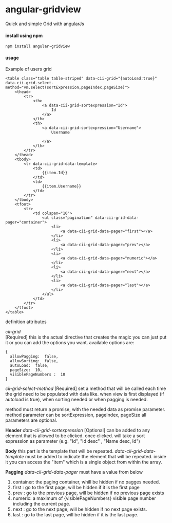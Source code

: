 # angular-gridview
Quick and simple Grid with angularJs

#### install using npm 
`npm install angular-gridview`

#### usage 
Example of users grid
```
<table class="table table-striped" data-cii-grid="{autoLoad:true}" data-cii-grid-select-method="vm.select(sortExpression,pageIndex,pageSize)">
    <thead>
        <tr>
            <th>
                <a data-cii-grid-sortexpression="Id">
                    Id
                </a>
            </th>
            <th>
                <a data-cii-grid-sortexpression="Username">
                    Username

                </a>
            </th>
        </tr>
    </thead>
    <tbody>
        <tr data-cii-grid-data-template>
            <td>
                {{item.Id}}
            </td>
            <td>
                {{item.Username}}
            </td>
        </tr>
    </tbody>
    <tfoot>
        <tr>
            <td colspan="10">
                <ul class="pagination" data-cii-grid-data-pager="container">
                    <li>
                        <a data-cii-grid-data-pager="first"></a>
                    </li>
                    <li>
                        <a data-cii-grid-data-pager="prev"></a>
                    </li>
                    <li>
                        <a data-cii-grid-data-pager="numeric"></a>
                    </li>
                    <li>
                        <a data-cii-grid-data-pager="next"></a>
                    </li>
                    <li>
                        <a data-cii-grid-data-pager="last"></a>
                    </li>
                </ul>
            </td>
        </tr>
    </tfoot>
</table>
```
definition attributes 


*cii-grid*  
[Required] this is the actual directive that creates the magic  you can just put it or you can add the options you want. available options are: 
```
{
  allowPagging:  false,
  allowSorting:  false,
  autoLoad:  false,
  pageSize:  10,
  visiblePageNumbers :  10
}
```
*cii-grid-select-method*
[Required] set a method that will be called each time the grid need to be populated with data like.
when view is first displayed (if autoload is true), when sorting needed or when pagging is needed. 

method must return a promise, with the needed data as promise parameter. 
method parameter can be sortExpression, pageIndex, pageSize 
all parameters are optional.

**Header**
*data-cii-grid-sortexpression* 
[Optional] can be added to any element that is allowed to be clicked. once clicked. 
will take a sort expression as parameter (e.g. "Id",  "Id desc" , "Name desc, Id") 

**Body**
this part is the template that will be repeated.
*data-cii-grid-data-template* 
must be added to indicate the element that will be repeated. 
inside it you can access the "item" which is a single object from within the array. 

**Pagging**
*data-cii-grid-data-pager* 
must have a value from below 

1. container: the paging container, whill be hidden if no pagges needed. 
2. first  : go to the first page, will be hidden if it is the first page
3. prev : go to the previous page, will be hidden if no previous page exists 
4. numeric: a maximum of {visiblePageNumbers} visible page number including the current page. 
5. next : go to the next page, will be hidden if no next page exists.
6. last : go to the last page, will be hidden if it is the last page. 
